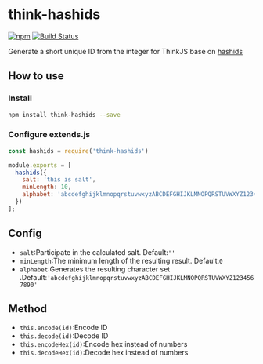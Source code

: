 # think-hashids
[![npm](https://img.shields.io/npm/v/think-hashids..svg)](https://www.npmjs.com/package/think-hashids)
[![Build Status](https://travis-ci.org/weihongyu12/think-hashids.svg?branch=master)](https://travis-ci.org/weihongyu12/think-hashids)

Generate a short unique ID from the integer for ThinkJS base on [hashids](http://hashids.org/)

## How to use

### Install

```bash
npm install think-hashids --save
```

### Configure extends.js
```javascript
const hashids = require('think-hashids')

module.exports = [
  hashids({
    salt: 'this is salt',
    minLength: 10,
    alphabet: 'abcdefghijklmnopqrstuvwxyzABCDEFGHIJKLMNOPQRSTUVWXYZ1234567890'
  })
];
```

## Config
- <code>salt</code>:Participate in the calculated salt. Default:<code>''</code>
- <code>minLength</code>:The minimum length of the resulting result. Default:<code>0</code>
- <code>alphabet</code>:Generates the resulting character set .Default:<code>'abcdefghijklmnopqrstuvwxyzABCDEFGHIJKLMNOPQRSTUVWXYZ1234567890'</code>

## Method

- <code>this.encode(id)</code>:Encode ID
- <code>this.decode(id)</code>:Decode ID
- <code>this.encodeHex(id)</code>:Encode hex instead of numbers
- <code>this.decodeHex(id)</code>:Decode hex instead of numbers

